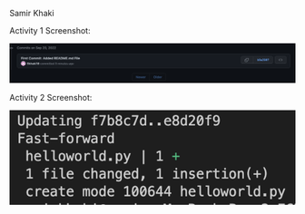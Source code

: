 Samir Khaki

Activity 1 Screenshot:

![](images/Activity1.png)

Activity 2 Screenshot:

![](images/Activity2.png)
